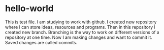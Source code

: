 # hello-world

This is test file.
I am studying to work with github.
I created new repository where I can store ideas, resources and programs.
Then in this repository I created new branch. Branching is the way to work on different versions of a repository at one time.
Now I am making changes and want to commit it. Saved changes are called commits.
